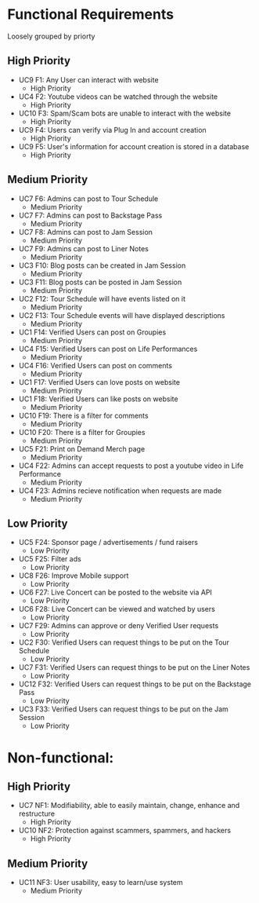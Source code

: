 # Functional Requirements
Loosely grouped by priorty 
## High Priority
- UC9 F1: Any User can interact with website 
    - High Priority
- UC4 F2: Youtube videos can be watched through the website 
    - High Priority
- UC10 F3: Spam/Scam bots are unable to interact with the website 
    - High Priority
- UC9 F4: Users can verify via Plug In and account creation 
    - High Priority
- UC9 F5: User's information for account creation is stored in a database 
    - High Priority
## Medium Priority
- UC7 F6: Admins can post to Tour Schedule 
    - Medium Priority
- UC7 F7: Admins can post to Backstage Pass 
    - Medium Priority
- UC7 F8: Admins can post to Jam Session 
    - Medium Priority
- UC7 F9: Admins can post to Liner Notes 
    - Medium Priority
- UC3 F10: Blog posts can be created in Jam Session
    - Medium Priority
- UC3 F11: Blog posts can be posted in Jam Session
    - Medium Priority
- UC2 F12: Tour Schedule will have events listed on it 
    - Medium Priority
- UC2 F13: Tour Schedule events will have displayed descriptions
    - Medium Priority
- UC1 F14: Verified Users can post on Groupies 
    - Medium Priority
- UC4 F15: Verified Users can post on Life Performances
    - Medium Priority
- UC4 F16: Verified Users can post on comments 
    - Medium Priority
- UC1 F17: Verified Users can love posts on website 
    - Medium Priority
- UC1 F18: Verified Users can like posts on website 
    - Medium Priority
- UC10 F19: There is a filter for comments  
    - Medium Priority
- UC10 F20: There is a filter for Groupies  
    - Medium Priority
- UC5 F21: Print on Demand Merch page 
    - Medium Priority
- UC4 F22: Admins can accept requests to post a youtube video in Life Performance
    - Medium Priority     
- UC4 F23: Admins recieve notification when requests are made
    - Medium Priority
## Low Priority
- UC5 F24: Sponsor page / advertisements / fund raisers 
    - Low Priority
- UC5 F25: Filter ads 
    - Low Priority
- UC8 F26: Improve Mobile support 
    - Low Priority
- UC6 F27: Live Concert can be posted to the website via API
    - Low Priority
- UC6 F28: Live Concert can be viewed and watched by users
    - Low Priority
- UC7 F29: Admins can approve or deny Verified User requests 
    - Low Priority
- UC2 F30: Verified Users can request things to be put on the Tour Schedule
    - Low Priority
- UC7 F31: Verified Users can request things to be put on the Liner Notes 
    - Low Priority
- UC12 F32: Verified Users can request things to be put on the Backstage Pass 
    - Low Priority
- UC3 F33: Verified Users can request things to be put on the Jam Session 
    - Low Priority

# Non-functional:
## High Priority
- UC7 NF1: Modifiability, able to easily maintain, change, enhance and restructure 
    - High Priority
- UC10 NF2: Protection against scammers, spammers, and hackers 
    - High Priority
## Medium Priority
- UC11 NF3: User usability, easy to learn/use system 
    - Medium Priority


